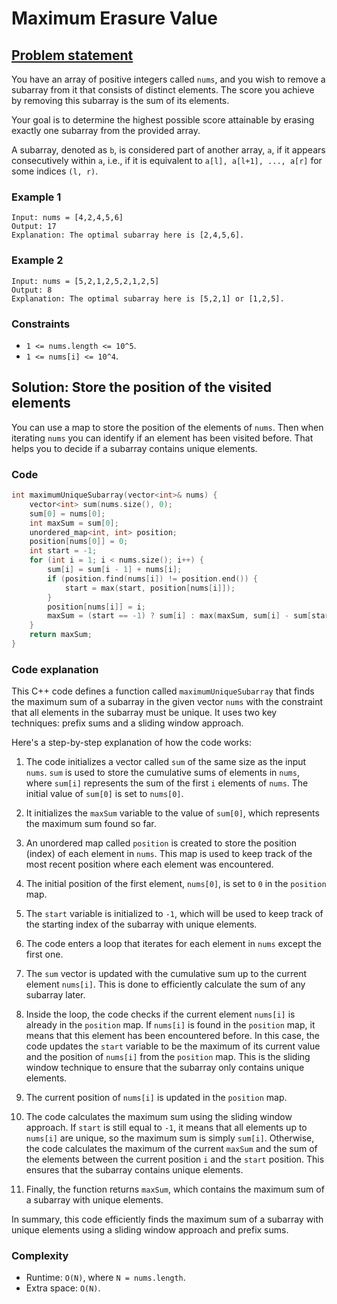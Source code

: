 # Maximum Erasure Value

## [Problem statement](https://leetcode.com/problems/maximum-erasure-value/)

You have an array of positive integers called `nums`, and you wish to remove a subarray from it that consists of distinct elements. The score you achieve by removing this subarray is the sum of its elements.

Your goal is to determine the highest possible score attainable by erasing exactly one subarray from the provided array.

A subarray, denoted as `b`, is considered part of another array, `a`, if it appears consecutively within `a`, i.e., if it is equivalent to `a[l], a[l+1], ..., a[r]` for some indices `(l, r)`.

### Example 1
```text
Input: nums = [4,2,4,5,6]
Output: 17
Explanation: The optimal subarray here is [2,4,5,6].
```

### Example 2
```text
Input: nums = [5,2,1,2,5,2,1,2,5]
Output: 8
Explanation: The optimal subarray here is [5,2,1] or [1,2,5].
``` 

### Constraints

* `1 <= nums.length <= 10^5`.
* `1 <= nums[i] <= 10^4`.

## Solution: Store the position of the visited elements

You can use a map to store the position of the elements of `nums`. Then when iterating `nums` you can identify if an element has been visited before. That helps you to decide if a subarray contains unique elements.


### Code
```cpp
int maximumUniqueSubarray(vector<int>& nums) {
    vector<int> sum(nums.size(), 0);
    sum[0] = nums[0];    
    int maxSum = sum[0];
    unordered_map<int, int> position;
    position[nums[0]] = 0;
    int start = -1;
    for (int i = 1; i < nums.size(); i++) {
        sum[i] = sum[i - 1] + nums[i];
        if (position.find(nums[i]) != position.end()) {
            start = max(start, position[nums[i]]);
        }
        position[nums[i]] = i;
        maxSum = (start == -1) ? sum[i] : max(maxSum, sum[i] - sum[start]);
    }
    return maxSum;
}
```

### Code explanation

This C++ code defines a function called `maximumUniqueSubarray` that finds the maximum sum of a subarray in the given vector `nums` with the constraint that all elements in the subarray must be unique. It uses two key techniques: prefix sums and a sliding window approach.

Here's a step-by-step explanation of how the code works:

1. The code initializes a vector called `sum` of the same size as the input `nums`. `sum` is used to store the cumulative sums of elements in `nums`, where `sum[i]` represents the sum of the first `i` elements of `nums`. The initial value of `sum[0]` is set to `nums[0]`.

2. It initializes the `maxSum` variable to the value of `sum[0]`, which represents the maximum sum found so far.

3. An unordered map called `position` is created to store the position (index) of each element in `nums`. This map is used to keep track of the most recent position where each element was encountered.

4. The initial position of the first element, `nums[0]`, is set to `0` in the `position` map.

5. The `start` variable is initialized to `-1`, which will be used to keep track of the starting index of the subarray with unique elements.

6. The code enters a loop that iterates for each element in `nums` except the first one.

7. The `sum` vector is updated with the cumulative sum up to the current element `nums[i]`. This is done to efficiently calculate the sum of any subarray later.

8. Inside the loop, the code checks if the current element `nums[i]` is already in the `position` map. If `nums[i]` is found in the `position` map, it means that this element has been encountered before. In this case, the code updates the `start` variable to be the maximum of its current value and the position of `nums[i]` from the `position` map. This is the sliding window technique to ensure that the subarray only contains unique elements.

9. The current position of `nums[i]` is updated in the `position` map.

10. The code calculates the maximum sum using the sliding window approach. If `start` is still equal to `-1`, it means that all elements up to `nums[i]` are unique, so the maximum sum is simply `sum[i]`. Otherwise, the code calculates the maximum of the current `maxSum` and the sum of the elements between the current position `i` and the `start` position. This ensures that the subarray contains unique elements.

11. Finally, the function returns `maxSum`, which contains the maximum sum of a subarray with unique elements.

In summary, this code efficiently finds the maximum sum of a subarray with unique elements using a sliding window approach and prefix sums. 

### Complexity
* Runtime: `O(N)`, where `N = nums.length`.
* Extra space: `O(N)`.


